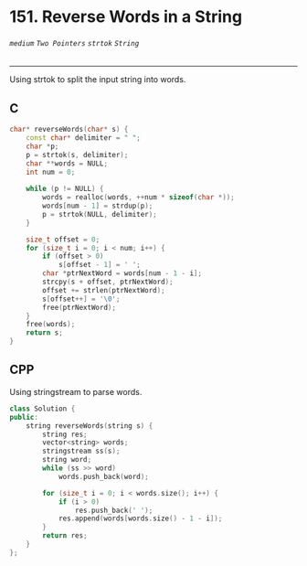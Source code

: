 # 151. Reverse Words in a String
###### `medium` `Two Pointers` `strtok` `String`

---

Using strtok to split the input string into words.

## C

```cpp
char* reverseWords(char* s) {
    const char* delimiter = " ";
    char *p;
    p = strtok(s, delimiter);
    char **words = NULL;
    int num = 0;
    
    while (p != NULL) {
        words = realloc(words, ++num * sizeof(char *));
        words[num - 1] = strdup(p);   
        p = strtok(NULL, delimiter);	
    }

    size_t offset = 0;
    for (size_t i = 0; i < num; i++) {
        if (offset > 0)
            s[offset - 1] = ' ';
        char *ptrNextWord = words[num - 1 - i];
        strcpy(s + offset, ptrNextWord);
        offset += strlen(ptrNextWord);
        s[offset++] = '\0';
        free(ptrNextWord);
    }
    free(words);
    return s;
}
```

## CPP

Using stringstream to parse words.

```cpp
class Solution {
public:
    string reverseWords(string s) {
        string res;
        vector<string> words;
        stringstream ss(s);
        string word;
        while (ss >> word) 
            words.push_back(word);

        for (size_t i = 0; i < words.size(); i++) {
            if (i > 0)
                res.push_back(' ');
            res.append(words[words.size() - 1 - i]);
        }
        return res;
    }
};
```